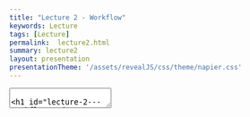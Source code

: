 ```yaml
---
title: "Lecture 2 - Workflow"
keywords: Lecture
tags: [Lecture]
permalink:  lecture2.html
summary: lecture2
layout: presentation
presentationTheme: '/assets/revealJS/css/theme/napier.css' 
---
```

<section data-markdown data-separator="^\n---\n$" data-separator-vertical="^\n--\n$">
<textarea data-template>

# Lecture 2 - Workflow and Repo Management
### SET09121 - Games Engineering

<br><br>
Babis Koniaris
<br>


School of Computing. Edinburgh Napier University


---

# Version Control

Version Control is used everywhere, by everyone.

I expect to see best practices in use for this module!


---

# Version Control 

Why use Version control?

- Keep a log of changes to your code  <!-- .element: class="fragment" -->
- An unlimited "undo" button. <!-- .element: class="fragment" -->
- Experiment with new features without trashing your working code <!-- .element: class="fragment" -->
- Helps you work better in teams <!-- .element: class="fragment" --> 
- Mirror your codebase to multiple redundant locations <!-- .element: class="fragment" -->
- Integrate with continuous-integration, testing and deployment tools. <!-- .element: class="fragment" -->


---

<!-- .slide: class="leftalign" -->
# Git 

You can do a lot of things with git, and many of the rules of what
you *should* do are not so much technical limitations but are about
what works well when working together with other people.

VC / GIT is a very powerful set of tools, and that can not only be
overwhelming at first, it also means that you can often do the same (or
similar) things different ways, and they all "work." <!-- .element: class="fragment" -->

Generally, the best way to learn git is probably to first only do very
basic things and not even look at some of the things you can do until
you are familiar and confident about the basics. <!-- .element: class="fragment" -->


---

# Git Hosts

- Local - You don't *need* to push anywhere
- Run your own git server
- GitHub - The de facto for open-source code.
- Bitbucket - By Atlassian - more for private projects
- Gitlab - when you need multiple repos and project management


---

# Git clients

- Command Line (Git bash on windows)
- GitHub Desktop - [https://desktop.github.com](https://desktop.github.com)
- Sourcetree - [https://sourcetreeapp.com](https://sourcetreeapp.com)
- GitKraken - [https://gitkraken.com](https://gitkraken.com)

![image](assets/images/sourcetree.png)  <!-- .element height="70%" width="70%" -->

---

# Git Hosts

Honestly I'd just recommend using GitHub Desktop these days!
It's the nicest one to use for basic stuff...

---

# Version Control - Best Practices


---

# Commit Often

- Committing often keeps your commits small and, again, helps you commit only related changes. <!-- .element: class="fragment" -->
- Allows you to share your code more frequently with others. <!-- .element: class="fragment" -->
- Easier for everyone to integrate changes regularly and avoid merge conflicts. <!-- .element: class="fragment" -->
- Having few large commits and sharing them rarely, in contrast, makes it hard both to solve conflicts and to comprehend what happened. <!-- .element: class="fragment" -->
- Don't commit only at the end of the day. <!-- .element: class="fragment" -->


---

# Commit Related Changes 

- A commit should be a wrapper for related changes.
- For example: 
    - Fixing two different bugs should produce two separate commits. <!-- .element: class="fragment" -->
- Small commits make it easier for other team members to understand the changes and roll them back if something went wrong. <!-- .element: class="fragment" -->
- Use tools like the staging area and stage only parts of a file, to create very granular commits. <!-- .element: class="fragment" -->


---

# Don't Commit Half-Done Work 

- You should only commit code when it's completed.
- This doesn't mean you have to complete a whole, large feature before committing. <!-- .element: class="fragment" -->
- Split the feature's implementation into logical chunks and remember to commit early and often. <!-- .element: class="fragment" -->
- Consider using Git's "Stash" feature. <!-- .element: class="fragment" -->
- If you absolutely need to commit, commit to a separate branch. <!-- .element: class="fragment" -->


---

# Test Before You Commit 

Resist temptations to commit something that you *think* works. 

- Test it thoroughly 
- make sure it really is completed ...
- ..and has no side effects (as far as one can tell).

<br>

### Don't Break The Build <!-- .element: class="fragment" -->


---

<!-- .slide: class="leftalign" -->
# Write Good Commit Messages

Begin your message with a short summary of your changes.

(Up to 50 characters as a guideline).

Separate it from the following body by including a blank line.

The body of your message should provide detailed answers to the following questions:
<!-- .element: class="fragment" -->
 - What was the motivation for the change?
 - How does it differ from the previous implementation?

<!-- .element: class="fragment" -->


---

# Use Branches 
Branching is Git's most powerful feature.

The tool to help you avoid mixing up different lines of development.

![image](assets/images/gitflowworkflow.png) <!-- .element height="70%" width="70%" -->


---

# Agree on a Workflow 

<div style="text-align: left;">

<p>However you choose to work, just make sure to agree on a common workflow that everyone follows.  </p>

<p>Following and enforcing other practices such as a code standard helps with merging. </p>

</div>

---

# Version Control is not a Backup System

Commit selectively - don't just cram in files.

<br>

### Git is not for Binary Files <!-- .element: class="fragment" -->

## Keep The Repo Clean <!-- .element: class="fragment" -->


---

# What typically goes into a code repository

- Source code files. (.cpp, .h, .java)
- README.md
- LICENSE
- .gitignore
- Buildscripts / makefiles (CMakeLists.txt)
- git submodules


---

# What does typically not go into a code repository

- Binary files (.wav, .mp3, .jpg, .pdf)  [ok for small things] <!-- .element: class="fragment" -->
- Compiled Code (.exe, .dll, .lib, .so, .obj) <!-- .element: class="fragment" -->
- IDE project files (.vcxproj, .sln) <!-- .element: class="fragment" -->
- Junk and temp files (.log) <!-- .element: class="fragment" -->
- Old code in a separate 'old-code' folder. <!-- .element: class="fragment" -->

<br>

__There are marks at stake here, do this right.__ <!-- .element: class="fragment" -->



---

# Why clean repos? 

Evidence of good software engineering - only include what you need.

Therefore it follows that you *know* should what you need.


<br>

You should understand everything that is in your repo, and be able to justify it's place there. <!-- .element: class="fragment" -->

If you can't; then it shows that you don't understand your own work. <!-- .element: class="fragment" -->

---

# Version Control Best Practices

## Summary
- Commit Often
- Commit Related Changes
- **Don't Break the build**
- Use Branches
- Agree on a Workflow
- Write Good Commit Messages
- **Keep The Repo Clean**


---

# Version Control - Working in teams

---

# Merging 

- Make sure you have the newest stuff
- **Always pull before starting working**

![image](assets/images/gitexample.png) <!-- .element height="110%" width="110%" -->

Advanced trick: You can do "Squash and Rebase" technique to make this
look neater.

---

# Merging 2 

If there were changes on the branch you want to merge into:

- Merge them into your branch, before merging onto it.
- Ensures your work is compatible
![image](assets/images/gitexample2.png) <!-- .element height="100%" width="100%" -->


---

# Branches 

For individual projects, 2 types of branches work fine.

- Master
- Feature Branches

When you scale up onto bigger projects you add more to suit the
development workflow. <!-- .element: class="fragment" -->

There is one rule to rule them all: <!-- .element: class="fragment" -->
** Never break Main ** <!-- .element: class="fragment" -->

- **Development / Master / Main**
    - Merge your feature branches into here
- **Testing**
    - Dev merges into here, get tested before merge to Release
- **Release**
    - Tagged and available for download to the public.
    - Also commonly called "Production" or "Live" branch

<!-- .element: class="fragment" -->

---

# Naming Note
GitHub, like many companies, is in the process of changing the name of the 'Master' branch. It seems to be in progress at time of writing, so you might see it called 'Main', 'Default', or 'Origin' in some tools!

(Don't worry, just remember to **Never break the main branch**)

---

<!-- .slide: class="leftalign" -->
# Pull Requests 

**Not actually a native git feature, Github introduced this concept**


Pull requests are a mechanism for a developer to notify team members that they have completed a feature.

Once their feature branch is ready, the developer files a pull request via their Bitbucket/GitHub account. 
This lets everybody involved know that they need to review the code and merge it into the master branch.

But, the pull request is more than just a notification.
It's a dedicated forum for discussing the proposed feature. 
If there are any problems with the changes, teammates can post feedback in the pull request and even tweak the feature by pushing follow-up commits.
All of this activity is tracked directly inside of the pull request.



---

# Merge Conflicts 

When git-dif doesn't know what you want to keep.

You can resolve them manually with a text editor


``` {language="c++"}
for(int i; i <3; ++i){
    <<<<<<< HEAD
    cout << "hello" << i << end;
    =======
    cout << i << end;
    >>>>>>> branch-a
}
```

Simply remove the bit you don't want, save the file, and commit.

Git GUIs can do most of this for you.


---

# Writing code for deployment 


---

# Writing code for deployment 
<!-- .slide: class="leftalign" -->
You will be building programs that run as standalone executables.


The big difference here is we are not running from an IDE. 


You must know how to **build, test, and deploy** your code. 

<br>
To do this, you must have knowledge of the following things:

- Know what your program does
- What your program needs to build
- Where it builds
- How it builds
- What it need to run

<!-- .element: class="fragment" -->
<br>
Submitting a game that doesn't run, due to something like missing .DLLs will lose you serious marks. <!-- .element: class="fragment" -->

---

# Writing code for deployment 
- People lose marks for this **Every. Single. Year.** 
- Don't make me go looking for the right version of a .DLL <!-- .element: class="fragment" -->
- **TEST YOUR CODE ON ANOTHER MACHINE BEFORE SUBMITTING** <!-- .element: class="fragment" -->

---

# C++ Software Engineering methods


---

<!-- .slide: class="leftalign" -->
# C++ ecosystem 

C++ is a low-level language.


It runs natively on the system, therefore must be compiled specifically for the system it is running on.


Unlike Java, there is no "C++ Virtual Machine" or universal cross-platform runtime. <!-- .element: class="fragment"data-fragment-index="1" -->


This makes writing robust and portable applications difficult. <!-- .element: class="fragment" data-fragment-index="1"-->


---

<!-- .slide: class="leftalign" -->
# Cross platform code 

Standard C++ code that just does logic is basically cross-platform.

Where we get into trouble is when hardware and system calls.
- Windowing
- Input
- Graphics
- Sound
- Threading (native since C++11)
- Time (native since C++11)
- Maths

<!-- .element: class="fragment" -->

Each operating system has it's own way of doing this. (See POSIX)
<!-- .element: class="fragment" -->

So, we use libraries that do all this for us.
e.g SFML, GLFW, SDL.
<!-- .element: class="fragment" -->

---

<!-- .slide: class="leftalign" -->
# C++ Package (Mis)Management

No native way of package management. So, how to include external libraries?
We can build from source (with submodules), or we can include external libraries in the repository.

Differences:
- Source allows access to newest code, external libraries are built with fixed settings/version
- Source allows us to debug through code, external libraries need to explicitly provide extra files
- Source results in better compatibility, as code is built with same settings as your other projects
- Setting up building from source is more complicated and brittle

Header-only libraries are popular, because it's the best of both worlds, but typically slower to compile

<!-- .element: class="fragment" -->

---

# Our build system

![image](assets/images/cmake.png)  <!-- .element height="100%" width="100%" -->


---

<!-- .slide: class="leftalign" -->
# CMake 
An open-source, cross-platform tools for configuring, building, testing and packaging software.

Write **one**  CMakeLists.txt config file, dictating what your application needs to compile.

CMake processes this and generates solution files relevent to the platform you are working on.

Not all C++ projects use CMake or have a working config. <!-- .element: class="fragment" -->

CMake is covered more in depth in the labs. <!-- .element: class="fragment" -->

---

# CMake 

- You will absolutely come to hate CMake...
- BUT, it is used in many big software houses, such as EA. <!-- .element: class="fragment" -->
- So... get used to it now, and make sure you understand the labs! <!-- .element: class="fragment" -->

</textarea>
</section>
